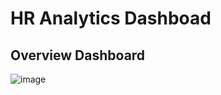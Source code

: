 # HR Analytics Dashboad
## Overview Dashboard 
![image](https://github.com/user-attachments/assets/0dcb6ad8-ce90-4de3-b9e1-02eb0c22289f)
